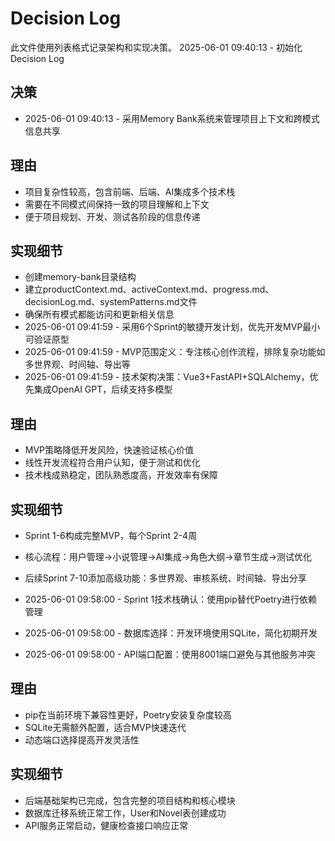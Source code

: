 # Decision Log

此文件使用列表格式记录架构和实现决策。
2025-06-01 09:40:13 - 初始化Decision Log

## 决策

* 2025-06-01 09:40:13 - 采用Memory Bank系统来管理项目上下文和跨模式信息共享

## 理由

* 项目复杂性较高，包含前端、后端、AI集成多个技术栈
* 需要在不同模式间保持一致的项目理解和上下文
* 便于项目规划、开发、测试各阶段的信息传递

## 实现细节

* 创建memory-bank目录结构
* 建立productContext.md、activeContext.md、progress.md、decisionLog.md、systemPatterns.md文件
* 确保所有模式都能访问和更新相关信息
* 2025-06-01 09:41:59 - 采用6个Sprint的敏捷开发计划，优先开发MVP最小可验证原型
* 2025-06-01 09:41:59 - MVP范围定义：专注核心创作流程，排除复杂功能如多世界观、时间轴、导出等
* 2025-06-01 09:41:59 - 技术架构决策：Vue3+FastAPI+SQLAlchemy，优先集成OpenAI GPT，后续支持多模型

## 理由
* MVP策略降低开发风险，快速验证核心价值
* 线性开发流程符合用户认知，便于测试和优化
* 技术栈成熟稳定，团队熟悉度高，开发效率有保障

## 实现细节
* Sprint 1-6构成完整MVP，每个Sprint 2-4周
* 核心流程：用户管理→小说管理→AI集成→角色大纲→章节生成→测试优化
* 后续Sprint 7-10添加高级功能：多世界观、审核系统、时间轴、导出分享

* 2025-06-01 09:58:00 - Sprint 1技术栈确认：使用pip替代Poetry进行依赖管理
* 2025-06-01 09:58:00 - 数据库选择：开发环境使用SQLite，简化初期开发
* 2025-06-01 09:58:00 - API端口配置：使用8001端口避免与其他服务冲突

## 理由
* pip在当前环境下兼容性更好，Poetry安装复杂度较高
* SQLite无需额外配置，适合MVP快速迭代
* 动态端口选择提高开发灵活性

## 实现细节
* 后端基础架构已完成，包含完整的项目结构和核心模块
* 数据库迁移系统正常工作，User和Novel表创建成功
* API服务正常启动，健康检查接口响应正常